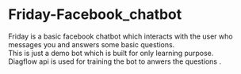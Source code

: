 # Friday-Facebook_chatbot
Friday is a basic facebook chatbot which interacts with the user who messages you and answers some basic questions.<br>
This is just a demo bot which is built for only learning purpose.<br>
Diagflow api is used for training the bot to anwers the questions .
